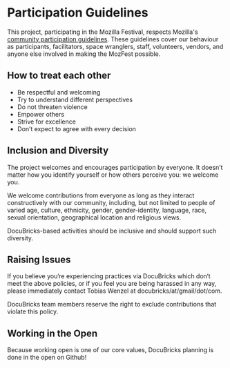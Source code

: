 <!--- DocuBricks PARTICIPATION GUIDLINES --->
# Participation Guidelines

This project, participating in the Mozilla Festival, respects Mozilla's [community participation guidelines](https://www.mozilla.org/en-US/about/governance/policies/participation/). These guidelines cover our behaviour as participants, facilitators, space wranglers, staff, volunteers, vendors, and anyone else involved in making the MozFest possible.

## How to treat each other

* Be respectful and welcoming
* Try to understand different perspectives
* Do not threaten violence
* Empower others
* Strive for excellence
* Don’t expect to agree with every decision

## Inclusion and Diversity

The project welcomes and encourages participation by everyone. It doesn’t matter how you identify yourself or how others perceive you: we welcome you.

We welcome contributions from everyone as long as they interact constructively with our community, including, but not limited to people of varied age, culture, ethnicity, gender, gender-identity, language, race, sexual orientation, geographical location and religious views.

DocuBricks-based activities should be inclusive and should support such diversity.

## Raising Issues

If you believe you‘re experiencing practices via DocuBricks which don‘t meet the above policies, or if you feel you are being harassed in any way, please immediately contact Tobias Wenzel at docubricks/at/gmail/dot/com.

DocuBricks team members reserve the right to exclude contributions that violate this policy.

## Working in the Open

Because working open is one of our core values, DocuBricks planning is done in the open on Github!
<!--- END DocuBricks PARTICIPATION GUIDLINES --->
